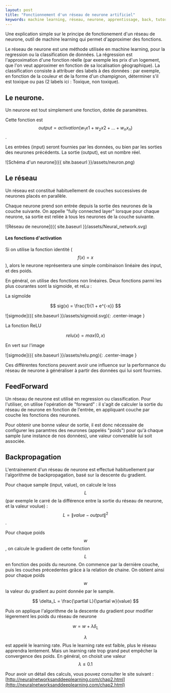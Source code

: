 ```yaml
---
layout: post
title: "Fonctionnement d'un réseau de neurone artificiel"
keywords: machine learning, réseau, neurone, apprentissage, back, tutoriel, artificial neural network
---
```


<script type="text/javascript"
    src="//cdn.mathjax.org/mathjax/latest/MathJax.js?config=TeX-AMS-MML_HTMLorMML">
</script>
Une explication simple sur le principe de fonctionement d'un réseau de neurone, outil de machine learning qui permet d'approximer des fonctions.

Le réseau de neurone est une méthode utilisée en machine learning, pour la regression ou la classification de données.
La régression est l'approximation d'une fonction réelle (par exemple les prix d'un logement, que l'on veut approximer en fonction de sa localisation géographique). La classification consiste à attribuer des labels à des données : par exemple, en fonction de la couleur et de la forme d'un champignon, déterminer s'il est toxique ou pas (2 labels ici : Toxique, non toxique).

## Le neurone.

Un neurone est tout simplement une fonction, dotée de paramètres.

Cette fonction est $$ output = activation(w_1 x1 + w_2  x2 + ... + w_n x_n) $$.

Les entrées (input) seront fournies par les données, ou bien par les sorties des neurones précédents.
La sortie (output), est un nombre réel.

![Schéma d'un neurone]({{ site.baseurl }}/assets/neuron.png)

## Le réseau

Un réseau est constitué habituellement de couches successives de neurones placés en parallèle.

Chaque neurone prend son entrée depuis la sortie des neurones de la couche suivante.
On appelle "fully connected layer" lorsque pour chaque neurone, sa sortie est reliée à tous les neurones de la couche suivante. 

![Réseau de neurone]({{ site.baseurl }}/assets/Neural_network.svg)

#### Les fonctions d'activation

Si on utilise la fonction identité ($$ f(x) = x $$), alors le neurone représentera une simple combinaison linéaire des input, et des poids.

En général, on utilise des fonctions non linéaires. Deux fonctions parmi les plus courantes sont la sigmoide, et reLu :

La sigmoïde 

$$ sig(x) = \frac{1}{1 + e^{-x}} $$


![sigmode]({{ site.baseurl }}/assets/sigmoid.svg){: .center-image }

La fonction ReLU

$$ relu(x) = max(0, x) $$


En vert sur l'image

![sigmode]({{ site.baseurl }}/assets/relu.png){: .center-image }


Ces différentes fonctions peuvent avoir une influence sur la performance du réseau de neurone à généraliser à partir des données qui lui sont fournies.

## FeedForward

Un réseau de neurone est utilisé en regression ou classification. Pour l'utiliser, on utilise l'opération de "forward" : il s'agit de calculer la sortie du réseau de neurone en fonction de l'entrée, en appliquant couche par couche les fonctions des neurones.

Pour obtenir une bonne valeur de sortie, il est donc nécessaire de configurer les paramtres des neurones (appelés "poids") pour qu'à chaque sample (une instance de nos données), une valeur convenable lui soit associée.

## Backpropagation

L'entrainement d'un réseau de neurone est effectué habituellement par l'algorithme de backpropagation, basé sur la descente du gradient.

Pour chaque sample (input, value), on calcule le loss $$L$$ (par exemple le carré de la différence entre la sortie du réseau de neurone, et la valeur voulue) : $$ L = \lVert value - output \rVert^2 $$.

Pour chaque poids $$w$$, on calcule le gradient de cette fonction $$ L $$ en fonction des poids du neurone.
On commence par la dernière couche, puis les couches précedentes grâce à la relation de chaine.
On obtient ainsi pour chaque poids $$w$$ la valeur du gradient au point donnée par le sample.

$$ \delta_L = \frac{\partial L}{\partial w}(value) $$

Puis on applique l'algorithme de la descente du gradient pour modifier légerement les poids du réseau de neurone

$$ w  = w + \lambda \delta_L $$

$$\lambda $$ est appelé le learning rate. Plus le learning rate est faible, plus le réseau apprendra lentement. Mais un learning rate trop grand peut empêcher la convergence des poids. En général, on choisit une valeur $$ \lambda \leq 0.1 $$

Pour avoir un détail des calculs, vous pouvez consulter le site suivant : [http://neuralnetworksanddeeplearning.com/chap2.html](http://neuralnetworksanddeeplearning.com/chap2.html)

